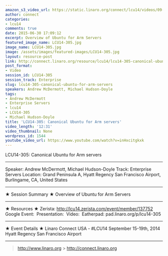 ```yaml
---
amazon_s3_video_url: https://static.linaro.org/connect/lcu14/videos/09-17-Wednesday/LCU14-305-%20Canonical%20Ubuntu%20for%20ARM%20servers.mp4
author: connect
categories:
- lcu14
comments: true
date: 2015-06-30 17:09:12
excerpt: Overview of Ubuntu for Arm Servers
featured_image_name: LCU14-305.jpg
image_name: LCU14-305.jpg
image: /assets/images/featured-images/LCU14-305.jpg
layout: resource-post
link: http://connect.linaro.org/resource/lcu14/lcu14-305-canonical-ubuntu-for-arm-servers/
post_format:
- Video
session_id: LCU14-305
session_track: Enterprise
slug: lcu14-305-canonical-ubuntu-for-arm-servers
speakers: Andrew McDermott, Michael Hudson-Doyle
tags:
- Andrew McDermott
- Enterprise Servers
- lcu14
- LCU14-305
- Michael Hudson-Doyle
title: 'LCU14-305: Canonical Ubuntu for Arm servers'
video_length: '12:31'
video_thumbnail: None
wordpress_id: 1544
youtube_video_url: https://www.youtube.com/watch?v=inHxcitgkxk
---
```


LCU14-305: Canonical Ubuntu for Arm servers

---

Speaker: Andrew McDermott, Michael Hudson-Doyle
Track: Enterprise Servers
Location: Grand Peninsula A, Hyatt Regency San Francisco Airport, Burlingame, CA, United States

---

★ Session Summary ★
Overview of Ubuntu for Arm Servers

---

★ Resources ★
Zerista: http://lcu14.zerista.com/event/member/137752
Google Event: 
Presentation: 
Video: 
Eatherpad: pad.linaro.org/p/lcu14-305

---

★ Event Details ★
Linaro Connect USA - #LCU14
September 15-19th, 2014
Hyatt Regency San Francisco Airport

---

> http://www.linaro.org > http://connect.linaro.org